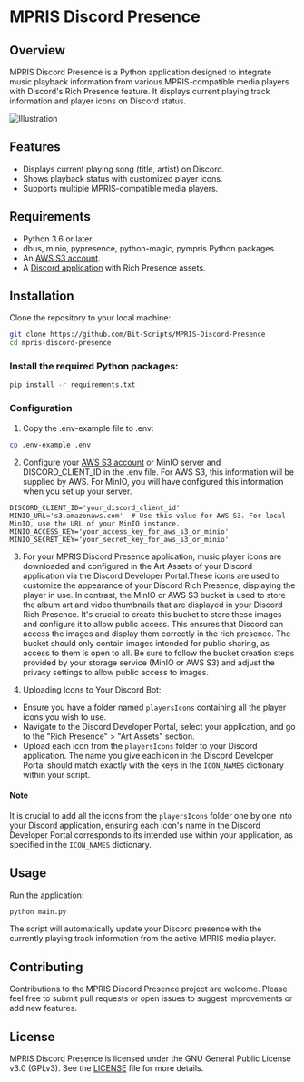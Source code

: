 # MPRIS Discord Presence  
  
## Overview  
MPRIS Discord Presence is a Python application designed to integrate music playback information from various MPRIS-compatible media players with Discord's Rich Presence feature. It displays current playing track information and player icons on Discord status.  
  
![Illustration](https://media.discordapp.net/attachments/1206047501740675132/1206208623097942107/image.png?ex=65db2c52&is=65c8b752&hm=428f296082a428b3f8c26ac7222af798e38efe3e267a0518af3762b97dba6808&=&format=webp&quality=lossless&width=1040&height=848)
  
## Features  
- Displays current playing song (title, artist) on Discord.  
- Shows playback status with customized player icons.  
- Supports multiple MPRIS-compatible media players.  
  
## Requirements
- Python 3.6 or later.  
- dbus, minio, pypresence, python-magic, pympris Python packages.  
- An [AWS S3 account](https://aws.amazon.com/fr/s3/).  
- A [Discord application](https://discord.com/developers/applications) with Rich Presence assets.  

## Installation
Clone the repository to your local machine:
  
```bash
git clone https://github.com/Bit-Scripts/MPRIS-Discord-Presence  
cd mpris-discord-presence  
```
  
### Install the required Python packages:
  
```bash
pip install -r requirements.txt
```
  
### Configuration
1. Copy the .env-example file to .env:
  
```bash
cp .env-example .env
```
  
2. Configure your [AWS S3 account](https://docs.aws.amazon.com/fr_fr/AmazonS3/latest/userguide/GetStartedWithS3.html) or MinIO server and DISCORD_CLIENT_ID in the .env file. For AWS S3, this information will be supplied by AWS. For MinIO, you will have configured this information when you set up your server.
```plaintext
DISCORD_CLIENT_ID='your_discord_client_id'
MINIO_URL='s3.amazonaws.com'  # Use this value for AWS S3. For local MinIO, use the URL of your MinIO instance.
MINIO_ACCESS_KEY='your_access_key_for_aws_s3_or_minio'
MINIO_SECRET_KEY='your_secret_key_for_aws_s3_or_minio'
```
  
3. For your MPRIS Discord Presence application, music player icons are downloaded and configured in the Art Assets of your Discord application via the Discord Developer Portal.These icons are used to customize the appearance of your Discord Rich Presence, displaying the player in use. In contrast, the MinIO or AWS S3 bucket is used to store the album art and video thumbnails that are displayed in your Discord Rich Presence. It's crucial to create this bucket to store these images and configure it to allow public access. This ensures that Discord can access the images and display them correctly in the rich presence. The bucket should only contain images intended for public sharing, as access to them is open to all. Be sure to follow the bucket creation steps provided by your storage service (MinIO or AWS S3) and adjust the privacy settings to allow public access to images.  
    
4. Uploading Icons to Your Discord Bot:
- Ensure you have a folder named `playersIcons` containing all the player icons you wish to use.
- Navigate to the Discord Developer Portal, select your application, and go to the "Rich Presence" > "Art Assets" section.
- Upload each icon from the `playersIcons` folder to your Discord application. The name you give each icon in the Discord Developer Portal should match exactly with the keys in the `ICON_NAMES` dictionary within your script.  
  
#### Note
It is crucial to add all the icons from the `playersIcons` folder one by one into your Discord application, ensuring each icon's name in the Discord Developer Portal corresponds to its intended use within your application, as specified in the `ICON_NAMES` dictionary.  
  
## Usage
Run the application:
  
```bash
python main.py
```
  
The script will automatically update your Discord presence with the currently playing track information from the active MPRIS media player.
  
## Contributing
Contributions to the MPRIS Discord Presence project are welcome. Please feel free to submit pull requests or open issues to suggest improvements or add new features.

## License
MPRIS Discord Presence is licensed under the GNU General Public License v3.0 (GPLv3). See the [LICENSE](./LICENSE.md) file for more details.